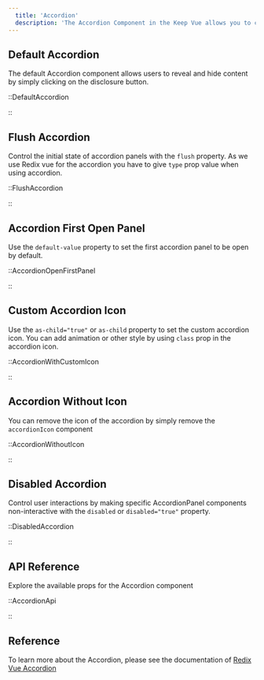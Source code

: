 ```yaml
---
  title: 'Accordion'
  description: 'The Accordion Component in the Keep Vue allows you to create collapsible sections of content, commonly known as accordions. Users can toggle the visibility of the content by clicking on the disclosure button. With customizable options for the theme, open state, type, and state, you can create accordion components that fit seamlessly into your design and provide an intuitive user experience.'
---
```


## Default Accordion

The default Accordion component allows users to reveal and hide content by simply clicking on the disclosure button.

::DefaultAccordion

::

## Flush Accordion

Control the initial state of accordion panels with the `flush` property. As we use Redix vue for the accordion you have to give `type` prop value when using accordion.

::FlushAccordion

::

## Accordion First Open Panel

Use the `default-value` property to set the first accordion panel to be open by default.

::AccordionOpenFirstPanel

::

## Custom Accordion Icon

Use the `as-child="true"` or `as-child` property to set the custom accordion icon. You can add animation or other style by using `class` prop in the accordion icon.

::AccordionWithCustomIcon

::

## Accordion Without Icon

You can remove the icon of the accordion by simply remove the `accordionIcon` component

::AccordionWithoutIcon

::

## Disabled Accordion

Control user interactions by making specific AccordionPanel components non-interactive with the `disabled` or `disabled="true"` property.

::DisabledAccordion

::

## API Reference

Explore the available props for the Accordion component

::AccordionApi

::

## Reference

To learn more about the Accordion, please see the documentation of [Redix Vue Accordion](https://www.radix-vue.com/components/accordion)
